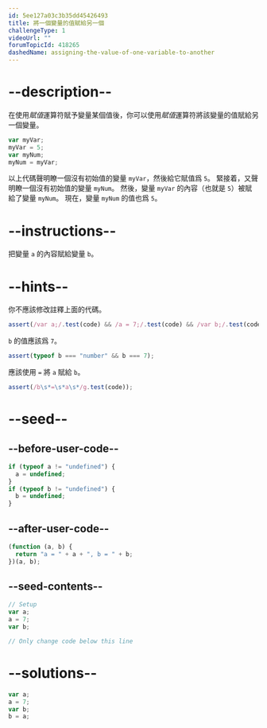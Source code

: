```yaml
---
id: 5ee127a03c3b35dd45426493
title: 將一個變量的值賦給另一個
challengeType: 1
videoUrl: ""
forumTopicId: 418265
dashedName: assigning-the-value-of-one-variable-to-another
---
```


# --description--

在使用<dfn>賦值</dfn>運算符賦予變量某個值後，你可以使用<dfn>賦值</dfn>運算符將該變量的值賦給另一個變量。

```js
var myVar;
myVar = 5;
var myNum;
myNum = myVar;
```

以上代碼聲明瞭一個沒有初始值的變量 `myVar`，然後給它賦值爲 `5`。 緊接着，又聲明瞭一個沒有初始值的變量 `myNum`。 然後，變量 `myVar` 的內容（也就是 `5`）被賦給了變量 `myNum`。 現在，變量 `myNum` 的值也爲 `5`。

# --instructions--

把變量 `a` 的內容賦給變量 `b`。

# --hints--

你不應該修改註釋上面的代碼。

```js
assert(/var a;/.test(code) && /a = 7;/.test(code) && /var b;/.test(code));
```

`b` 的值應該爲 `7`。

```js
assert(typeof b === "number" && b === 7);
```

應該使用 `=` 將 `a` 賦給 `b`。

```js
assert(/b\s*=\s*a\s*/g.test(code));
```

# --seed--

## --before-user-code--

```js
if (typeof a != "undefined") {
  a = undefined;
}
if (typeof b != "undefined") {
  b = undefined;
}
```

## --after-user-code--

```js
(function (a, b) {
  return "a = " + a + ", b = " + b;
})(a, b);
```

## --seed-contents--

```js
// Setup
var a;
a = 7;
var b;

// Only change code below this line
```

# --solutions--

```js
var a;
a = 7;
var b;
b = a;
```
